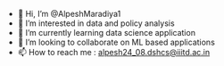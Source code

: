 - 👋 Hi, I’m @AlpeshMaradiya1
- 👀 I’m interested in data and policy analysis
- 🌱 I’m currently learning data science application
- 💞️ I’m looking to collaborate on ML based applications
- 📫 How to reach me : alpesh24_08.dshcs@iiitd.ac.in

<!---
AlpeshMaradiya1/AlpeshMaradiya1 is a ✨ special ✨ repository because its `README.md` (this file) appears on your GitHub profile.
You can click the Preview link to take a look at your changes.
--->
